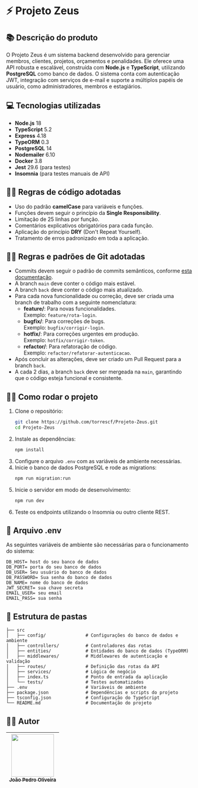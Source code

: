 # ⚡ Projeto Zeus

## 📚 Descrição do produto

O Projeto Zeus é um sistema backend desenvolvido para gerenciar membros, clientes, projetos, orçamentos e penalidades. Ele oferece uma API robusta e escalável, construída com **Node.js** e **TypeScript**, utilizando **PostgreSQL** como banco de dados. O sistema conta com autenticação JWT, integração com serviços de e-mail e suporte a múltiplos papéis de usuário, como administradores, membros e estagiários.

## 💻 Tecnologias utilizadas

- **Node.js** 18
- **TypeScript** 5.2
- **Express** 4.18
- **TypeORM** 0.3
- **PostgreSQL** 14
- **Nodemailer** 6.10
- **Docker** 3.8
- **Jest** 29.6 (para testes)
- **Insomnia** (para testes manuais de API)

## 🧑‍💻 Regras de código adotadas

- Uso do padrão **camelCase** para variáveis e funções.
- Funções devem seguir o princípio da **Single Responsibility**.
- Limitação de 25 linhas por função.
- Comentários explicativos obrigatórios para cada função.
- Aplicação do princípio **DRY** (Don't Repeat Yourself).
- Tratamento de erros padronizado em toda a aplicação.

## 🧑‍💻 Regras e padrões de Git adotadas

- Commits devem seguir o padrão de commits semânticos, conforme [esta documentação](https://github.com/iuricode/padroes-de-commits).
- A branch `main` deve conter o código mais estável.
- A branch `back` deve conter o código mais atualizado.
- Para cada nova funcionalidade ou correção, deve ser criada uma branch de trabalho com a seguinte nomenclatura:
  - **feature/**: Para novas funcionalidades.  
    Exemplo: `feature/rota-login`.
  - **bugfix/**: Para correções de bugs.  
    Exemplo: `bugfix/corrigir-login`.
  - **hotfix/**: Para correções urgentes em produção.  
    Exemplo: `hotfix/corrigir-token`.
  - **refactor/**: Para refatoração de código.  
    Exemplo: `refactor/refatorar-autenticacao`.
- Após concluir as alterações, deve ser criado um Pull Request para a branch `back`.
- A cada 2 dias, a branch `back` deve ser mergeada na `main`, garantindo que o código esteja funcional e consistente.

## 🧑‍💻 Como rodar o projeto

1. Clone o repositório:
   ```bash
   git clone https://github.com/torrescf/Projeto-Zeus.git
   cd Projeto-Zeus
   ```
2. Instale as dependências:
   ```bash
   npm install
   ```
3. Configure o arquivo `.env` com as variáveis de ambiente necessárias.
4. Inicie o banco de dados PostgreSQL e rode as migrations:
   ```bash
   npm run migration:run
   ```
5. Inicie o servidor em modo de desenvolvimento:
   ```bash
   npm run dev
   ```
6. Teste os endpoints utilizando o Insomnia ou outro cliente REST.

## 🔐 Arquivo .env

As seguintes variáveis de ambiente são necessárias para o funcionamento do sistema:

```env
DB_HOST= host do seu banco de dados
DB_PORT= porta do seu banco de dados 
DB_USER= Seu usuário do banco de dados
DB_PASSWORD= Sua senha do banco de dados
DB_NAME= nome do banco de dados
JWT_SECRET= sua chave secreta
EMAIL_USER= seu email
EMAIL_PASS= sua senha
```

## 📁 Estrutura de pastas

```
├── src
│   ├── config/               # Configurações do banco de dados e ambiente
│   ├── controllers/          # Controladores das rotas
│   ├── entities/             # Entidades do banco de dados (TypeORM)
│   ├── middlewares/          # Middlewares de autenticação e validação
│   ├── routes/               # Definição das rotas da API
│   ├── services/             # Lógica de negócio
│   ├── index.ts              # Ponto de entrada da aplicação
│   └── tests/                # Testes automatizados
├── .env                      # Variáveis de ambiente
├── package.json              # Dependências e scripts do projeto
├── tsconfig.json             # Configuração do TypeScript
└── README.md                 # Documentação do projeto
```

## ✍🏻 Autor

| [<img src="https://avatars.githubusercontent.com/u/120669342?v=4" width=115><br><sub>João Pedro Oliveira</sub>](https://github.com/torrescf) |
| :---: |
